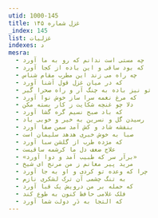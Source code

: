 ```yaml
---
utid: 1000-145
title: غزل شماره ۱۴۵
_index: 145
list: غزلیات
indexes: د
mesra:
  - چه مستی است ندانم که رو به ما آورد
  - که بود ساقی و این باده از کجا آورد
  - چه راه می زند این مطرب مقام شناس
  - که در میان غزل قول آشنا آورد
  - تو نیز باده به چنگ آر و راه صحرا گیر
  - که مرغ نغمه سرا ساز خوش نوا آورد
  - دلا چو غنچه شکایت ز کار بسته مکن
  - که باد صبح نسیم گره گشا آورد
  - رسیدن گل و نسرین به خیر و خوبی باد
  - بنفشه شاد و کش آمد سمن صفا آورد
  - صبا به خوش خبری هدهد سلیمان است
  - که مژده طرب از گلشن سبا آورد
  - علاج ضعف دل ما کرشمه ساقیست
  - «برآر سر که طبیب آمد و دوا آورد»
  - مرید پیر مغانم ز من مرنج ای شیخ
  - چرا که وعده تو کردی و او به جا آورد
  - به تنگ چشمی آن ترک لشکری نازم
  - که حمله بر من درویش یک قبا آورد
  - فلک غلامی حافظ کنون به طوع کند
  - که التجا به دَرِ دولت شما آورد
---
```

